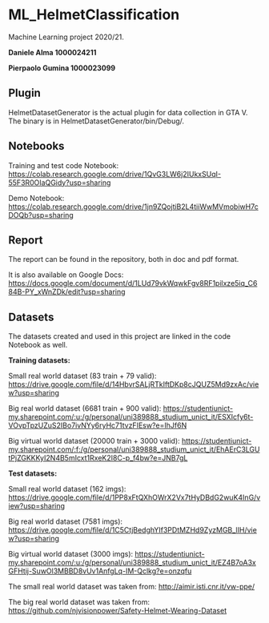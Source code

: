 # ML_HelmetClassification
Machine Learning project 2020/21.

**Daniele Alma 1000024211**

**Pierpaolo Gumina 1000023099**

## Plugin
HelmetDatasetGenerator is the actual plugin for data collection in GTA V. The binary is in HelmetDatasetGenerator/bin/Debug/.

## Notebooks
Training and test code Notebook: https://colab.research.google.com/drive/1QvG3LW6j2IUkxSUqI-55F3R0OIaQGidy?usp=sharing

Demo Notebook: https://colab.research.google.com/drive/1jn9ZQojtiB2L4tiiWwMVmobiwH7cDOQb?usp=sharing

## Report
The report can be found in the repository, both in doc and pdf format.

It is also available on Google Docs: https://docs.google.com/document/d/1LUd79vkWqwkFgv8RF1pilxze5iq_C684B-PY_xWnZDk/edit?usp=sharing

## Datasets
The datasets created and used in this project are linked in the code Notebook as well.

**Training datasets:**

Small real world dataset (83 train + 79 valid): https://drive.google.com/file/d/14HbvrSALjRTkIftDKp8cJQUZ5Md9zxAc/view?usp=sharing

Big real world dataset (6681 train + 900 valid): https://studentiunict-my.sharepoint.com/:u:/g/personal/uni389888_studium_unict_it/ESXIcfy6t-VOvpTpzUZuS2IBo7ivNYy6ryHc71tvzFIEsw?e=IhJf6N

Big virtual world dataset (20000 train + 3000 valid): https://studentiunict-my.sharepoint.com/:f:/g/personal/uni389888_studium_unict_it/EhAErC3LGUtPjZGKKKyI2N4B5mIcxt1RxeK2I8C-p_f4bw?e=JNB7gL

**Test datasets:**

Small real world dataset (162 imgs): https://drive.google.com/file/d/1PP8xFtQXhOWrX2Vx7tHyDBdG2wuK4InG/view?usp=sharing

Big real world dataset (7581 imgs): https://drive.google.com/file/d/1C5CtjBedghYIf3PDtMZHd9ZyzMGB_lIH/view?usp=sharing

Big virtual world dataset (3000 imgs): https://studentiunict-my.sharepoint.com/:u:/g/personal/uni389888_studium_unict_it/EZ4B7oA3xGFHtij-SuwOl3MBBD8vUv1AnfgLq-IM-Qclkg?e=onzqfu


The small real world dataset was taken from: http://aimir.isti.cnr.it/vw-ppe/

The big real world dataset was taken from: https://github.com/njvisionpower/Safety-Helmet-Wearing-Dataset
